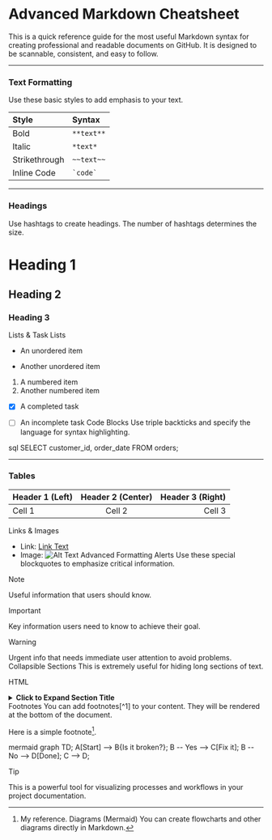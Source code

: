 # Advanced Markdown Cheatsheet

This is a quick reference guide for the most useful Markdown syntax for creating professional and readable documents on GitHub. It is designed to be scannable, consistent, and easy to follow.

---

### **Text Formatting**

Use these basic styles to add emphasis to your text.

| Style         | Syntax        |
| :------------ | :------------ |
| Bold          | `**text**`    |
| Italic        | `*text*`      |
| Strikethrough | `~~text~~`    |
| Inline Code   | `` `code` ``  |

---

### **Headings**

Use hashtags to create headings. The number of hashtags determines the size.


# Heading 1
## Heading 2
### Heading 3
Lists & Task Lists


* An unordered item
- Another unordered item

1. A numbered item
2. Another numbered item

- [x] A completed task
- [ ] An incomplete task
Code Blocks
Use triple backticks and specify the language for syntax highlighting.



sql
SELECT
    customer_id,
    order_date
FROM orders;

---

### **Tables**

| Header 1 (Left) | Header 2 (Center) | Header 3 (Right) |
| :-------------- | :---------------: | ---------------: |
| Cell 1          |      Cell 2       |           Cell 3 |
Links & Images


* Link: [Link Text](https://www.github.com)
* Image: ![Alt Text](URL_to_image)
Advanced Formatting
Alerts
Use these special blockquotes to emphasize critical information.



> [!NOTE]
> Useful information that users should know.

> [!IMPORTANT]
> Key information users need to know to achieve their goal.

> [!WARNING]
> Urgent info that needs immediate user attention to avoid problems.
Collapsible Sections
This is extremely useful for hiding long sections of text.

HTML

<details>
<summary><strong>Click to Expand Section Title</strong></summary>

This is the hidden content. You can put text, images, and even code blocks in here.

</details>
Footnotes
You can add footnotes[^1] to your content. They will be rendered at the bottom of the document.



Here is a simple footnote[^1].

[^1]: My reference.
Diagrams (Mermaid)
You can create flowcharts and other diagrams directly in Markdown.



mermaid
graph TD;
    A[Start] --> B{Is it broken?};
    B -- Yes --> C[Fix it];
    B -- No --> D[Done];
    C --> D;

> [!TIP]
> This is a powerful tool for visualizing processes and workflows in your project documentation.
[^1]: This is the text for the footnote.
